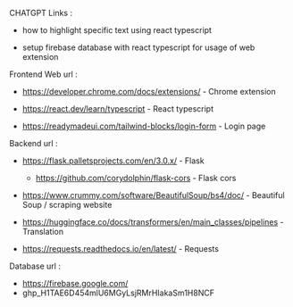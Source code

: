 CHATGPT Links :
- how to highlight specific text using react typescript

- setup firebase database with react typescript for usage of web extension


Frontend Web url :

- https://developer.chrome.com/docs/extensions/ - Chrome extension

- https://react.dev/learn/typescript - React typescript

- https://readymadeui.com/tailwind-blocks/login-form - Login page

Backend url :

- https://flask.palletsprojects.com/en/3.0.x/ - Flask
    - https://github.com/corydolphin/flask-cors - Flask cors

- https://www.crummy.com/software/BeautifulSoup/bs4/doc/ - Beautiful Soup / scraping website

- https://huggingface.co/docs/transformers/en/main_classes/pipelines - Translation

- https://requests.readthedocs.io/en/latest/ - Requests


Database url :
- https://firebase.google.com/
- 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
